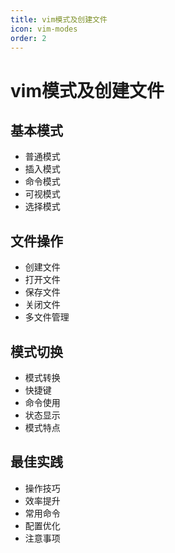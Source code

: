 ```yaml
---
title: vim模式及创建文件
icon: vim-modes
order: 2
---
```


# vim模式及创建文件

## 基本模式
- 普通模式
- 插入模式
- 命令模式
- 可视模式
- 选择模式

## 文件操作
- 创建文件
- 打开文件
- 保存文件
- 关闭文件
- 多文件管理

## 模式切换
- 模式转换
- 快捷键
- 命令使用
- 状态显示
- 模式特点

## 最佳实践
- 操作技巧
- 效率提升
- 常用命令
- 配置优化
- 注意事项
